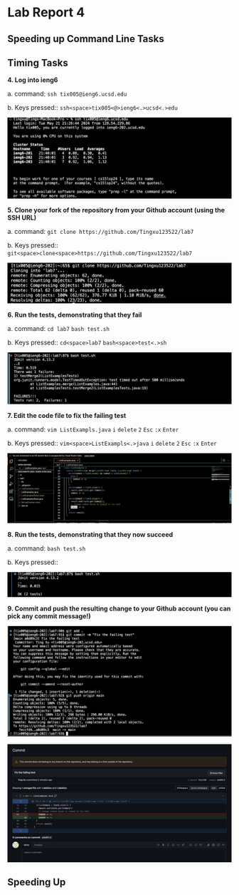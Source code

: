 # Lab Report 4

## Speeding up Command Line Tasks



## Timing Tasks

**4. Log into ieng6**

 a. command: `ssh tix005@ieng6.ucsd.edu`
 
 b. Keys pressed:: `ssh<space>tix005<@>ieng6<.>ucsd<.>edu`

![Image](lab4-1.png)


**5. Clone your fork of the repository from your Github account (using the SSH URL)**

 a. command: `git clone https://github.com/Tingxu123522/lab7`
 
 b. Keys pressed:: `git<space>clone<space>https://github.com/Tingxu123522/lab7`


![Image](lab4-2.png)

**6. Run the tests, demonstrating that they fail**

 a. command: `cd lab7`
 `bash test.sh`
 
 b. Keys pressed:: `cd<space>lab7` 
  `bash<space>test<.>sh`


![Image](lab4-3.png)

 
     
**7. Edit the code file to fix the failing test**

 a. command: `vim ListExampls.java`
 `i`
 `delete`
 `2`
 `Esc`
`:x`
`Enter`
 
 b. Keys pressed:: `vim<space>ListExampls<.>java`
 `i`
 `delete`
 `2`
`Esc`
`:x`
`Enter`

![Image](lab4-4.png)


**8. Run the tests, demonstrating that they now succeed**

 a. command: `bash test.sh`
 
 b. Keys pressed:: <up><up><enter>


![Image](lab4-5.png)


**9. Commit and push the resulting change to your Github account (you can pick any commit message!)**

![Image](lab4-6.png)

![Image](lab4-7.png)


## Speeding Up





